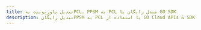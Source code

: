 ---title: تبدیل پاورپوینت بهPCL، PPSM به PCL مبدل رایگان یا GO SDKdescription: تبدیل رایگانPPSM به PCL با استفاده از GO Cloud APIs & SDK. همچنین اسناد Microsoft PowerPoint را در Cloud ایجاد، ویرایش و رندر کنید.---